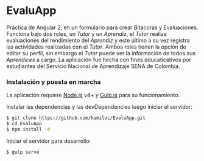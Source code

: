 # EvaluApp

Práctica de Angular 2, en un formulario para crear Bitacoras y Evaluaciones. Funciona bajo dos roles, un *Tutor* y un *Aprendiz*, el *Tutor* realiza evaluaciones del rendimiento del *Aprendiz* y este último a su vez registra las actividades realizadas con el *Tutor*. Ambos roles tienen la opción de editar su perfil, sin embargo el *Tutor* puede ver la información de todos sus *Aprendices* a cargo. La aplicación fue hecha con fines educaticativos por estudiantes del Servicio Nacional de Aprendizaje SENA de Colombia.

### Instalación y puesta en marcha

La aplicación requiere [Node.js](https://nodejs.org/) v4+ y [Gulp.js](http://gulpjs.com/) para su funcionamiento.


Instalar las dependencias y las devDependencies luego iniciar el servidor:

```sh
$ git clone https://github.com/kamiloc/EvaluApp.git
$ cd EvaluApp
$ npm install -d
```
Iniciar el servidor para desarrollo:

```sh
$ gulp serve
```
